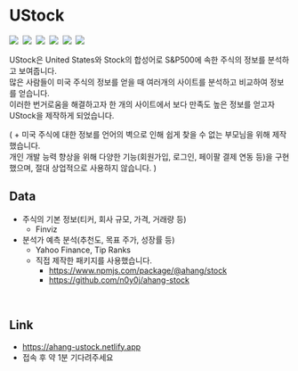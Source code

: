 # UStock

<p align="start">
<img src="https://img.shields.io/badge/React-61DAFB?style=flat-square&logo=React&logoColor=white"/></a>&nbsp 
<img src="https://img.shields.io/badge/GraohQL-E10098?style=flat-square&logo=GraphQL&logoColor=white"/></a>&nbsp 
<img src="https://img.shields.io/badge/Apollo-311C87?style=flat-square&logo=Apollo-GraphQL&logoColor=white"/></a>&nbsp 
<img src="https://img.shields.io/badge/Node.js-339933?style=flat-square&logo=Node.js&logoColor=white"/></a>&nbsp 
<img src="https://img.shields.io/badge/MongoDB-47A248?style=flat-square&logo=MongoDB&logoColor=white"/></a>&nbsp 
<img src="https://img.shields.io/badge/Docker-2496ED?style=flat-square&logo=Docker&logoColor=white"/>
</p>


UStock은 United States와 Stock의 합성어로 S&P500에 속한 주식의 정보를 분석하고 보여줍니다.<br />
많은 사람들이 미국 주식의 정보를 얻을 때 여러개의 사이트를 분석하고 비교하여 정보를 얻습니다.<br />
이러한 번거로움을 해결하고자 한 개의 사이트에서 보다 만족도 높은 정보를 얻고자 UStock을 제작하게 되었습니다.
<br />



( + 미국 주식에 대한 정보를 언어의 벽으로 인해 쉽게 찾을 수 없는 부모님을 위해 제작했습니다.<br />
개인 개발 능력 향상을 위해 다양한 기능(회원가입, 로그인, 페이팔 결제 연동 등)을 구현했으며, 절대 상업적으로 사용하지 않습니다. )
<br />


## Data

* 주식의 기본 정보(티커, 회사 규모, 가격, 거래량 등)
  * Finviz
* 분석가 예측 분석(추천도, 목표 주가, 성장률 등)
  * Yahoo Finance, Tip Ranks
  * 직접 제작한 패키지를 사용했습니다.
    * https://www.npmjs.com/package/@ahang/stock
    * https://github.com/n0y0j/ahang-stock
<br />

## Link
* https://ahang-ustock.netlify.app
* 접속 후 약 1분 기다려주세요

